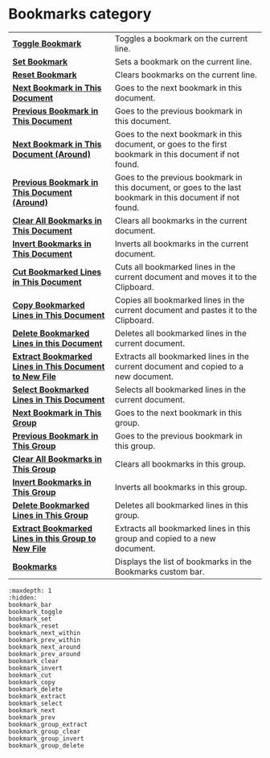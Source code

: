 # Bookmarks category

|     |     |
| --- | --- |
| **[Toggle Bookmark](../bookmarks/bookmark_toggle)** | Toggles a bookmark on the current line. |
| **[Set Bookmark](../bookmarks/bookmark_set)** | Sets a bookmark on the current line. |
| **[Reset Bookmark](../bookmarks/bookmark_reset)** | Clears bookmarks on the current line. |
| **[Next Bookmark in This Document](../bookmarks/bookmark_next_within)** | Goes to the next bookmark in this document. |
| **[Previous Bookmark in This Document](../bookmarks/bookmark_prev_within)** | Goes to the previous bookmark in this document. |
| **[Next Bookmark in This Document (Around)](../bookmarks/bookmark_next_around)** | Goes to the next bookmark in this document, or goes to the first bookmark in this document if not found. |
| **[Previous Bookmark in This Document (Around)](../bookmarks/bookmark_prev_around)** | Goes to the previous bookmark in this document, or goes to the last bookmark in this document if not found. |
| **[Clear All Bookmarks in This Document](../bookmarks/bookmark_clear)** | Clears all bookmarks in the current document. |
| **[Invert Bookmarks in This Document](../bookmarks/bookmark_invert)** | Inverts all bookmarks in the current document. |
| **[Cut Bookmarked Lines in This Document](../bookmarks/bookmark_cut)** | Cuts all bookmarked lines in the current document and moves it to the Clipboard. |
| **[Copy Bookmarked Lines in This Document](../bookmarks/bookmark_copy)** | Copies all bookmarked lines in the current document and pastes it to the Clipboard. |
| **[Delete Bookmarked Lines in this Document](../bookmarks/bookmark_delete)** | Deletes all bookmarked lines in the current document. |
| **[Extract Bookmarked Lines in This Document to New File](../bookmarks/bookmark_extract)** | Extracts all bookmarked lines in the current document and copied to a new document. |
| **[Select Bookmarked Lines in This Document](../bookmarks/bookmark_select)** | Selects all bookmarked lines in the current document. |
| **[Next Bookmark in This Group](../bookmarks/bookmark_next)** | Goes to the next bookmark in this group. |
| **[Previous Bookmark in This Group](../bookmarks/bookmark_prev)** | Goes to the previous bookmark in this group. |
| **[Clear All Bookmarks in This Group](../bookmarks/bookmark_group_clear)** | Clears all bookmarks in this group. |
| **[Invert Bookmarks in This Group](../bookmarks/bookmark_group_invert)** | Inverts all bookmarks in this group. |
| **[Delete Bookmarked Lines in This Group](../bookmarks/bookmark_group_delete)** | Deletes all bookmarked lines in this group. |
| **[Extract Bookmarked Lines in this Group to New File](../bookmarks/bookmark_group_extract)** | Extracts all bookmarked lines in this group and copied to a new document. |
| **[Bookmarks](../bookmarks/bookmark_bar)** | Displays the list of bookmarks in the Bookmarks custom bar. |


```{toctree}
:maxdepth: 1
:hidden:
bookmark_bar
bookmark_toggle
bookmark_set
bookmark_reset
bookmark_next_within
bookmark_prev_within
bookmark_next_around
bookmark_prev_around
bookmark_clear
bookmark_invert
bookmark_cut
bookmark_copy
bookmark_delete
bookmark_extract
bookmark_select
bookmark_next
bookmark_prev
bookmark_group_extract
bookmark_group_clear
bookmark_group_invert
bookmark_group_delete
```